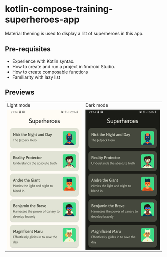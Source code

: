 # kotlin-compose-training-superheroes-app
Material theming is used to display a list of superheroes in this app.

## Pre-requisites

- Experience with Kotlin syntax.
- How to create and run a project in Android Studio.
- How to create composable functions
- Familiarity with lazy list

## Previews

<table>
    <tr>
      <td>Light mode</td>
      <td>Dark mode</td>
    </tr>
  <tr>
    <td>
      <img src="screenshot-light-mode.jpg" alt="light mode screenshot of application" height="450px" />
    </td>
    <td>
      <img src="screenshot-dark-mode.jpg" alt="dark mode screenshot of application" height="450px" />
    </td>
  </tr>
</table>
